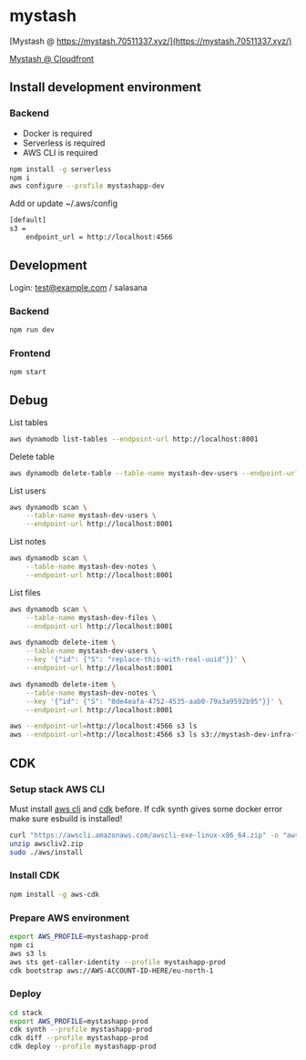 mystash
============

[Mystash @ https://mystash.70511337.xyz/](https://mystash.70511337.xyz/)

[Mystash @ Cloudfront](https://dn422ddfagn9t.cloudfront.net)

## Install development environment

### Backend
- Docker is required
- Serverless is required
- AWS CLI is required

```bash
npm install -g serverless
npm i
aws configure --profile mystashapp-dev
```

Add or update ~/.aws/config
```bash
[default]
s3 =
    endpoint_url = http://localhost:4566
```

## Development

Login: test@example.com / salasana

### Backend

```bash
npm run dev
```

### Frontend

```bash
npm start
```

## Debug

List tables
```bash
aws dynamodb list-tables --endpoint-url http://localhost:8001
```

Delete table
```bash
aws dynamodb delete-table --table-name mystash-dev-users --endpoint-url http://localhost:8001
```

List users
```bash
aws dynamodb scan \
    --table-name mystash-dev-users \
    --endpoint-url http://localhost:8001
```

List notes
```bash
aws dynamodb scan \
    --table-name mystash-dev-notes \
    --endpoint-url http://localhost:8001
```

List files
```bash
aws dynamodb scan \
    --table-name mystash-dev-files \
    --endpoint-url http://localhost:8001
```


```bash
aws dynamodb delete-item \
    --table-name mystash-dev-users \
    --key '{"id": {"S": "replace-this-with-real-uuid"}}' \
    --endpoint-url http://localhost:8001
```

```bash
aws dynamodb delete-item \
    --table-name mystash-dev-notes \
    --key '{"id": {"S": "0de4eafa-4752-4535-aab0-79a3a9592b95"}}' \
    --endpoint-url http://localhost:8001
```

```bash
aws --endpoint-url=http://localhost:4566 s3 ls
aws --endpoint-url=http://localhost:4566 s3 ls s3://mystash-dev-infra-files-bucket --recursive
```

## CDK

### Setup stack AWS CLI

Must install [aws cli](https://aws.amazon.com/cli/) and [cdk](https://github.com/aws/aws-cdk/tree/main) before. If cdk synth gives some docker error make sure esbuild is installed!

```bash
curl "https://awscli.amazonaws.com/awscli-exe-linux-x86_64.zip" -o "awscliv2.zip"
unzip awscliv2.zip
sudo ./aws/install
```

### Install CDK

```bash
npm install -g aws-cdk
```

### Prepare AWS environment

```bash
export AWS_PROFILE=mystashapp-prod
npm ci
aws s3 ls
aws sts get-caller-identity --profile mystashapp-prod
cdk bootstrap aws://AWS-ACCOUNT-ID-HERE/eu-north-1
```

### Deploy

```bash
cd stack
export AWS_PROFILE=mystashapp-prod
cdk synth --profile mystashapp-prod
cdk diff --profile mystashapp-prod
cdk deploy --profile mystashapp-prod
```
